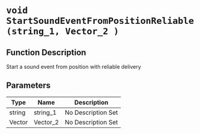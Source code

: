 # `void StartSoundEventFromPositionReliable(string_1, Vector_2 )`
## Function Description
Start a sound event from position with reliable delivery
## Parameters
Type|Name|Description
--|--|--
string|string_1|No Description Set
Vector|Vector_2|No Description Set
